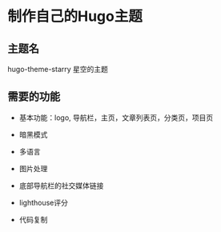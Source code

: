 # 制作自己的Hugo主题

## 主题名

hugo-theme-starry 星空的主题

## 需要的功能

* 基本功能：logo, 导航栏，主页，文章列表页，分类页，项目页

* 暗黑模式

* 多语言

* 图片处理

* 底部导航栏的社交媒体链接

* lighthouse评分

* 代码复制
